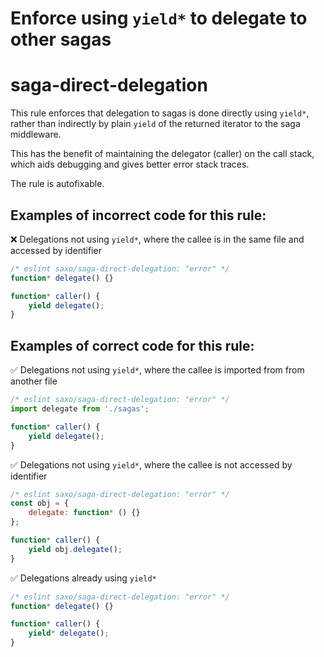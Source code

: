 # Enforce using `yield*` to delegate to other sagas
# saga-direct-delegation

This rule enforces that delegation to sagas is done directly using `yield*`, rather than indirectly by plain `yield` of the returned iterator to the saga middleware.

This has the benefit of maintaining the delegator (caller) on the call stack, which aids debugging and gives better error stack traces.

The rule is autofixable.

## Examples of incorrect code for this rule:

❌ Delegations not using `yield*`, where the callee is in the same file and accessed by identifier

```js
/* eslint saxo/saga-direct-delegation: "error" */
function* delegate() {}

function* caller() {
    yield delegate();
}
```

## Examples of correct code for this rule:

✅ Delegations not using `yield*`, where the callee is imported from from another file

```js
/* eslint saxo/saga-direct-delegation: "error" */
import delegate from './sagas';

function* caller() {
    yield delegate();
}
```

✅ Delegations not using `yield*`, where the callee is not accessed by identifier

```js
/* eslint saxo/saga-direct-delegation: "error" */
const obj = {
    delegate: function* () {}
};

function* caller() {
    yield obj.delegate();
}
```

✅ Delegations already using `yield*`

```js
/* eslint saxo/saga-direct-delegation: "error" */
function* delegate() {}

function* caller() {
    yield* delegate();
}
```
